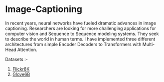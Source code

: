# Image-Captioning
In recent years, neural networks have fueled dramatic advances in image captioning. Researchers are looking for more challenging applications for computer vision and Sequence to Sequence modeling systems. They seek to describe the world in human terms. I have implemented three different architectures from simple Encoder Decoders to Transformers with Multi-Head Attention.    

Datasets :-  
1. [Flickr8K](https://academictorrents.com/details/9dea07ba660a722ae1008c4c8afdd303b6f6e53b)    
2. [Glove6B](https://nlp.stanford.edu/projects/glove/)

